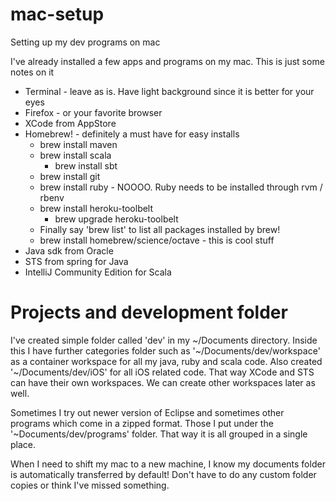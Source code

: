 # mac-setup
Setting up my dev programs on mac


I've already installed a few apps and programs on my mac. This is just some notes on it

* Terminal - leave as is. Have light background since it is better for your eyes
* Firefox - or your favorite browser
* XCode from AppStore
* Homebrew! - definitely a must have for easy installs
  - brew install maven
  - brew install scala
    * brew install sbt
  - brew install git
  - brew install ruby - NOOOO. Ruby needs to be installed through rvm / rbenv
  - brew install heroku-toolbelt
    * brew upgrade heroku-toolbelt
  - Finally say 'brew list' to list all packages installed by brew!
  - brew install homebrew/science/octave   - this is cool stuff
* Java sdk from Oracle
* STS from spring for Java
* IntelliJ Community Edition for Scala


# Projects and development folder
I've created simple folder called 'dev' in my ~/Documents directory. Inside this I have further categories folder such as '~/Documents/dev/workspace' as a container workspace for all my java, ruby and scala code. Also created '~/Documents/dev/iOS' for all iOS related code. That way XCode and STS can have their own workspaces. We can create other workspaces later as well.

Sometimes I try out newer version of Eclipse and sometimes other programs which come in a zipped format. Those I put under the '~Documents/dev/programs' folder. That way it is all grouped in a single place.

When I need to shift my mac to a new machine, I know my documents folder is automatically transferred by default! Don't have to do any custom folder copies or think I've missed something.
